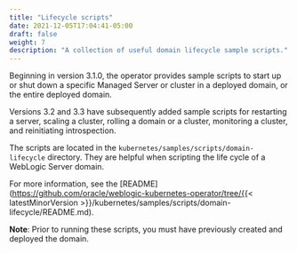```yaml
---
title: "Lifecycle scripts"
date: 2021-12-05T17:04:41-05:00
draft: false
weight: 7
description: "A collection of useful domain lifecycle sample scripts."
---
```


Beginning in version 3.1.0,
the operator provides sample scripts to start up
or shut down a specific Managed Server or cluster in a deployed domain,
or the entire deployed domain.

Versions 3.2 and 3.3 have subsequently added sample scripts for
restarting a server,
scaling a cluster,
rolling a domain or a cluster,
monitoring a cluster,
and reinitiating introspection.

The scripts are located in the `kubernetes/samples/scripts/domain-lifecycle` directory.
They are helpful when scripting the life cycle of a WebLogic Server domain.

For more information,
see the [README](https://github.com/oracle/weblogic-kubernetes-operator/tree/{{< latestMinorVersion >}}/kubernetes/samples/scripts/domain-lifecycle/README.md).

**Note**: Prior to running these scripts, you must have previously created and deployed the domain.
